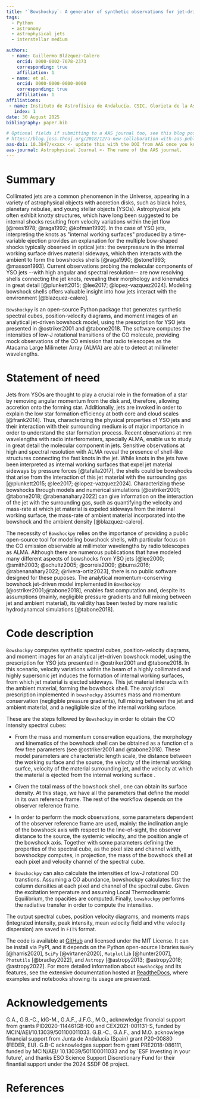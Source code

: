 ```yaml
---
title: '`Bowshockpy`: A generator of synthetic observations for jet-driven bowshocks'
tags:
  - Python
  - astronomy
  - astrophysical jets
  - interstellar medium

authors:
  - name: Guillermo Blázquez-Calero
    orcid: 0000-0002-7078-2373
    corresponding: true
    affiliation: 1 
  - name: et al. 
    orcid: 0000-0000-0000-0000
    corresponding: true
    affiliation: 1 
affiliations:
 - name: Instituto de Astrofísica de Andalucía, CSIC, Glorieta de la Astronomía s/n, E-18008 Granada, Spain
   index: 1
date: 30 August 2025
bibliography: paper.bib

# Optional fields if submitting to a AAS journal too, see this blog post:
# https://blog.joss.theoj.org/2018/12/a-new-collaboration-with-aas-publishing
aas-doi: 10.3847/xxxxx <- update this with the DOI from AAS once you know it.
aas-journal: Astrophysical Journal <- The name of the AAS journal.
---
```


<!--
Authors: Guillem Anglada, Mayra Osorio, Alex Raga, Sylvie Cabrit (?), Ruben Fedriani (?), Itziar de Gregorio, Jose Francisco Gomez, Gary Fuller, Noah Otten, Josep Maria, Rodrigo, Florin (?), Pablo (?), Oier (?)
-->

# Summary

Collimated jets are a common phenomenon in the Universe, appearing in a variety of astrophysical objects with accretion disks, such as black holes, planetary nebulae, and young stellar objects (YSOs). Astrophysical jets often exhibit knotty structures, which have long been suggested to be internal shocks resulting from velocity variations within the jet flow [@rees1978; @raga1992; @kofman1992]. In the case of YSO jets, interpreting the knots as "internal working surfaces" produced by a time-variable ejection provides an explanation for the multiple bow-shaped shocks typically observed in optical jets: the overpressure in the internal working surface drives material sideways, which then interacts with the ambient to form the bowshocks shells [@raga1990; @stone1993; @masson1993]. Current observations probing the molecular components of YSO jets --with high angular and spectral resolution-- <!-- with radio interferometers as the Atacama Large Milimmeter Telescope, are probing the molecular component of jets--> are now resolving shells connecting the jet knots, revealing their morphology and kinematics in great detail [@plunkett2015; @lee2017; @lopez-vazquez2024]. Modeling bowshock shells offers valuable insight into how jets interact with the environment [@blazquez-calero].

`Bowshockpy` is an open-source Python package that generates synthetic spectral cubes, position-velocity diagrams, and moment images of an analytical jet-driven bowshock model, using the prescription for YSO jets presented in @ostriker2001 and @tabone2018.  The software computes the intensities of low-J rotational transitions of the CO molecule, providing mock observations of the CO emission that radio telescopes as the Atacama Large Milimeter Array (ALMA) are able to detect at millimeter wavelengths.

<!--
TODO: Is the program generalizable for other CO rotational transition apart from CO(3-2)
-->


# Statement of need

Jets from YSOs are <!-- not a mere by-product of the star formation process, but are--> thought to play a crucial role in the formation of a star by removing angular momentum from the disk and, therefore, allowing accretion onto the forming star. Additionally, jets are invoked in order to explain the low star formation efficiency at both core and cloud scales [@frank2014]. Thus, characterizing the physical properties of YSO jets and their interaction with their surrounding medium is of major importance in order to understand the star formation process.  <!-- There are, however, some important unkowns; e.g., the launching mechanism of jets is still debated (resolving the launching zone, <1 au, is still not possible with the available instrumentation),  and the jet has been sometimes interpreted to be densest axial part of a radially extended wind [@wang2019] instead of being a truly narrow jet [@tafalla2017]. --> Recent observations at mm wavelengths with radio interferometers, specially ALMA, enable us to study in great detail the molecular component in jets. <!--which can shed light to these unkonws--><!--, nearest to the YSO ($\lesssim 5000$ au), and characterize these knots. At these scales,--> Sensitive observations at high and spectral resolution with ALMA reveal the presence of shell-like structures connecting the fast knots in the jet. While knots in the jets have been interpreted as internal working surfaces that expel jet material sideways by pressure forces [@tafalla2017], the shells could be bowshocks that arise from the interaction of this jet material with the surrounding gas [@plunkett2015; @lee2017; @lopez-vazquez2024]. Characterizing these bowshocks through models and numerical simulations [@ostriker2001; @tabone2018; @rabenanahary2022] can give information on the interaction of the jet with the surrounding gas, such as quantifying the velocity and mass-rate at which jet material is expeled sideways from the internal working surface, the mass-rate of ambient material incorporated into the bowshock and the ambient density [@blazquez-calero]. <!--, and constrain the launching mechanisms.--> <!-- provide valueable information of the jet properties, its surrounding ambient and their interaction.-->  

The necessity of `Bowshockpy` relies on the importance of providing a public open-source tool for modelling bowshock shells, with particular focus on the CO emission observable at millimeter wavelengths by radio telescopes as ALMA. Although there are numerous publications that have modeled many different aspects of bowshocks from YSO jets [@lee2000; @smith2003; @schultz2005; @correia2009; @burns2016; @rabenanahary2022; @rivera-ortiz2023], there is no public software designed for these puposes.  <!--that focus on modeling the molecular emission from bowshock shells.--> The analytical momentum-conserving bowshock jet-driven model implemented in `Bowshockpy` [@ostriker2001;@tabone2018], enables fast computation and, despite its assumptions (mainly, negligible pressure gradients and full mixing between jet and ambient material), its validity has been tested by more realistic hydrodynamcal simulations [@tabone2018].


# Code description

`Bowshockpy` computes synthetic spectral cubes, position-velocity diagrams, and moment images for an analytical jet-driven bowshock model, using the prescription for YSO jets presented in @ostriker2001 and @tabone2018. In this scenario, velocity variations within the beam of a highly collimated and highly supersonic jet induces the formation of internal working surfaces, from which jet material is ejected sideways. This jet material interacts with the ambient material, forming the bowshock shell. The analytical prescription implemented in `bowshockpy` assumes mass and momentum conservation (negligible preasure gradients), full mixing between the jet and ambient material, and a negligible size of the internal working suface.

These are the steps followed by `Bowshockpy` in order to obtain the CO intensity spectral cubes: 

- From the mass and momentum conservation equations, the morphology and kinematics of the bowshock shell can be obtained as a function of a few free parameters (see @ostriker2001 and @tabone2018). These model parameters are characteristic length scale<!--(L0)-->, the distance between the working surface and the source<!--(zj)-->, the velocity of the internal working surfce<!--(vj)-->, velocity of the material surrounding jet<!--(va)-->, and the velocity at which the material is ejected from the internal working surface <!--(v0)-->.

- Given the total mass of the bowshock shell, one can obtain its surface density. At this stage, we have all the parameters that define the model in its own reference frame. The rest of the workflow depends on the observer reference frame.

- In order to perform the mock observations, some parameters dependent of the observer reference frame are used, mainly: the inclination angle of the bowshock axis with respect to the line-of-sight<!--(i)-->, the observer distance to the source<!--(distpc)-->, the systemic velocity<!--(vsys)-->, and the position angle of the bowshock axis<!--(PA)-->. Together with some parameters defining the properties of the spectral cube, as the pixel size and channel width, bowshockpy computes, in projection, the mass of the bowshock shell at each pixel and velocity channel of the spectral cube.

- `Bowshockpy` can also calculate the intensities of low-J rotational CO transtions. Assuming a CO abundance<!--(XCO)-->, bowshockpy calculates first the column densities at each pixel and channel of the spectral cube. Given the excitation temperature<!--(Tex)--> and assuming Local Thermodinamic Equilibrium, the opacities are computed. Finally, `bowshockpy` performs the radiative transfer in order to compute the intensities.

The output spectral cubes, position velocity diagrams, and moments maps (integrated intensity, peak intensity, mean velocity field and vthe velocity dispersion) are saved in `FITS` format. 

The code is available at [GitHub](https://github.com/gblazquez/bowshockpy) and licensed under the MIT License. It can be install via PyPI, and it depends on the Python open-source libraries `NumPy` [@harris2020], `SciPy` [@virtanen2020], `Matplotlib` [@hunter2007], `Photutils` [@bradley2022], and `Astropy` [@astropy2013; @astropy2018; @astropy2022]. For more detailed information about `Bowshockpy` and its features, see the extensive documentation hosted at [ReadtheDocs](https://bowshockpy.readthedocs.io/), where examples and notebooks showing its usage are presented.

<!--
`Bowshockpy` is an implementation of the analytical momentum conserving bowshock model of @tabone2018, which has been validated with hydrodynamical numerical simulations. The software computes the observed column densities of the bowshock shell and, assuming local thermodynamic equilibrium conditions, simulates the CO intensities of low-J rotational transitions, providing mock observations of the CO emission that radio telescopes would be able to detect at milimeter wavelengths. This software provides spectral cubes, PV diagrams, and moment images of the bowshock shell fairly quick in an personal computer, allowing the modelization of observed bowshocks using just a few user-defined model and observer/instrumental parameters. To our knowledge, there is no software publicly available that allows the creation of synthetic observations of an analytical jet-driven bowshock model. We note that, although this software has been initially aimed to be used in jet-driven bowshocks in YSO objects, its applicability would be equally valid for molecular jets from protoplanetary nebulae.
-->

<!--
# Description

We summarize here the key principles and characteristics of the analytic, momentum-conserving bowshock model presented in Ref. @tabone2018, which we use as a basis for comparison with our data. Originally developed to describe the leading bowshock at the jet head[@masson1993; @ostriker2001], this model was recently extended by @tabone2018 to describe bowshocks formed by internal working surfaces (IWS) within a jet propagating into a slower-moving ambient medium.

In the framework of momentum conserving bowshock, velocity variations within a highly supersonic jet induces the formation of a two-shock structure called internal working surface [@raga1990]. Then, the overpressured shocked jet material is driven sideways, interacting with slower surrounding material, forming a curved bowshock. By modeling the bowshock as a stationary, thin shell of well-mixed material, its shape and velocity field can be derived self-consistently from the conservation of mass and momentum.


-->

# Acknowledgements

G.A., G.B.-C., IdG-M., G.A.F., J.F.G., M.O., acknowledge financial support from grants PID2020-114461GB-I00 and CEX2021-001131-S, funded by MCIN/AEI/10.13039/501100011033. G.B.-C., G.A.F., and M.O. acknowlege financial support from Junta de Andalucía (Spain) grant P20-00880 (FEDER, EU). G.B-C acknowledges support from grant PRE2018-086111, funded by MCIN/AEI/ 10.13039/501100011033 and by `ESF Investing in your future', and thanks ESO Science Support Discretionary Fund for their finantial support under the 2024 SSDF 06 project.  

# References
